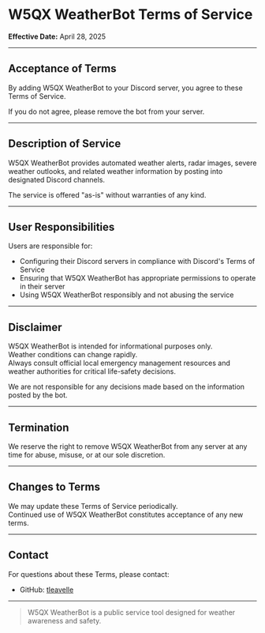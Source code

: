 # W5QX WeatherBot Terms of Service

**Effective Date:** April 28, 2025

---

## Acceptance of Terms

By adding W5QX WeatherBot to your Discord server, you agree to these Terms of Service.

If you do not agree, please remove the bot from your server.

---

## Description of Service

W5QX WeatherBot provides automated weather alerts, radar images, severe weather outlooks, and related weather information by posting into designated Discord channels.

The service is offered "as-is" without warranties of any kind.

---

## User Responsibilities

Users are responsible for:
- Configuring their Discord servers in compliance with Discord's Terms of Service
- Ensuring that W5QX WeatherBot has appropriate permissions to operate in their server
- Using W5QX WeatherBot responsibly and not abusing the service

---

## Disclaimer

W5QX WeatherBot is intended for informational purposes only.  
Weather conditions can change rapidly.  
Always consult official local emergency management resources and weather authorities for critical life-safety decisions.

We are not responsible for any decisions made based on the information posted by the bot.

---

## Termination

We reserve the right to remove W5QX WeatherBot from any server at any time for abuse, misuse, or at our sole discretion.

---

## Changes to Terms

We may update these Terms of Service periodically.  
Continued use of W5QX WeatherBot constitutes acceptance of any new terms.

---

## Contact

For questions about these Terms, please contact:

- GitHub: [tleavelle](https://github.com/tleavelle)

---

> W5QX WeatherBot is a public service tool designed for weather awareness and safety.
